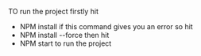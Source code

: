 TO run the project firstly hit 
* NPM install
if this command gives you an error so hit
* NPM install --force
then hit 
* NPM start
to run the project
